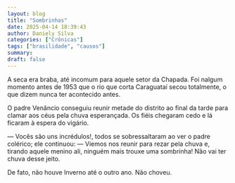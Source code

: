 ```yaml
---
layout: blog
title: "Sombrinhas"
date: 2025-04-14 18:39:43
author: Daniely Silva
categories: ["Crônicas"]
tags: ["brasilidade", "causos"]
summary:
draft: false
---
```


A seca era braba, até incomum para aquele setor da Chapada. Foi nalgum momento antes de 1953 que o rio que corta Caraguataí secou totalmente, o que dizem nunca ter acontecido antes.

O padre Venâncio conseguiu reunir metade do distrito ao final da tarde para clamar aos céus pela chuva esperançada. Os fiéis chegaram cedo e lá ficaram à espera do vigário.

— Vocês são uns incrédulos!, todos se sobressaltaram ao ver o padre colérico; ele continuou: — Viemos nos reunir para rezar pela chuva e, tirando aquele menino ali, ninguém mais trouxe uma sombrinha! Não vai ter chuva desse jeito.

De fato, não houve Inverno até o outro ano. Não choveu.
